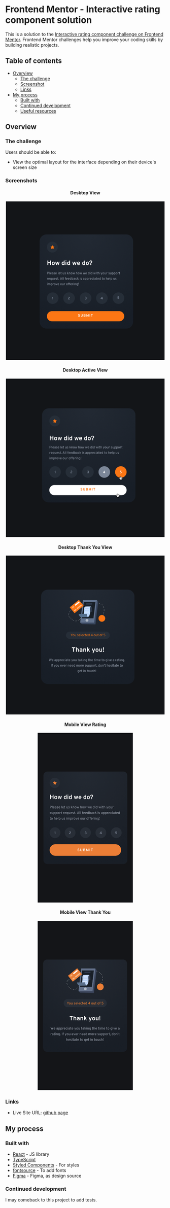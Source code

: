# Frontend Mentor - Interactive rating component solution

This is a solution to the [Interactive rating component challenge on Frontend Mentor](https://www.frontendmentor.io/challenges/interactive-rating-component-koxpeBUmI). Frontend Mentor challenges help you improve your coding skills by building realistic projects. 

## Table of contents

- [Overview](#overview)
  - [The challenge](#the-challenge)
  - [Screenshot](#screenshot)
  - [Links](#links)
- [My process](#my-process)
  - [Built with](#built-with)
  - [Continued development](#continued-development)
  - [Useful resources](#useful-resources)

## Overview

### The challenge

Users should be able to:

- View the optimal layout for the interface depending on their device's screen size

### Screenshots

<div align="center">

  #### Desktop View
  
  <div align="center">
    <img src="./public/int-rating-desktop.png" style="width: 500px"/>
  </div>
  
  #### Desktop Active View
  
  <div align="center">
    <img src="./public/int-rating-desktop-active.png" style="width: 500px"/>
  </div>
  
  #### Desktop Thank You View
  
  <div align="center">
    <img src="./public/int-rating-thank-you.png" style="width: 500px"/>
  </div>

  #### Mobile View Rating
  
  <div align="center">
    <img src="./public/int-rating-mobile.png" style="width: 300px"/>
  </div>

  #### Mobile View Thank You
  
  <div align="center">
    <img src="./public/int-rating-ty-mobile.png" style="width: 300px"/>
  </div>

</div>

### Links

- Live Site URL: [github page](https://nicorithner.github.io/solution-skilled-elearning-landing-page/)

## My process

### Built with

- [React](https://reactjs.org/) - JS library
- [TypeScript](https://www.typescriptlang.org/)
- [Styled Components](https://styled-components.com/) - For styles
- [fontsource](https://fontsource.org/) - To add fonts
- [Figma](https://www.figma.com/) - Figma, as design source

### Continued development

I may comeback to this project to add tests.
